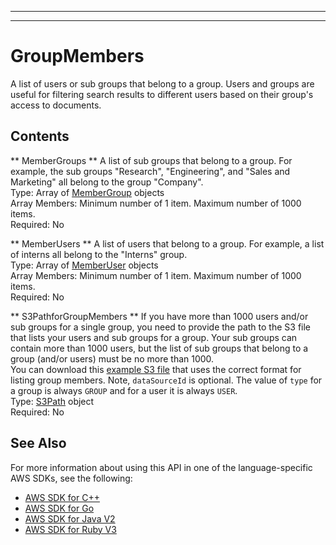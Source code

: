 --------

--------

# GroupMembers<a name="API_GroupMembers"></a>

A list of users or sub groups that belong to a group\. Users and groups are useful for filtering search results to different users based on their group's access to documents\.

## Contents<a name="API_GroupMembers_Contents"></a>

 ** MemberGroups **   <a name="Kendra-Type-GroupMembers-MemberGroups"></a>
A list of sub groups that belong to a group\. For example, the sub groups "Research", "Engineering", and "Sales and Marketing" all belong to the group "Company"\.  
Type: Array of [MemberGroup](API_MemberGroup.md) objects  
Array Members: Minimum number of 1 item\. Maximum number of 1000 items\.  
Required: No

 ** MemberUsers **   <a name="Kendra-Type-GroupMembers-MemberUsers"></a>
A list of users that belong to a group\. For example, a list of interns all belong to the "Interns" group\.  
Type: Array of [MemberUser](API_MemberUser.md) objects  
Array Members: Minimum number of 1 item\. Maximum number of 1000 items\.  
Required: No

 ** S3PathforGroupMembers **   <a name="Kendra-Type-GroupMembers-S3PathforGroupMembers"></a>
If you have more than 1000 users and/or sub groups for a single group, you need to provide the path to the S3 file that lists your users and sub groups for a group\. Your sub groups can contain more than 1000 users, but the list of sub groups that belong to a group \(and/or users\) must be no more than 1000\.  
You can download this [example S3 file](https://docs.aws.amazon.com/kendra/latest/dg/samples/group_members.zip) that uses the correct format for listing group members\. Note, `dataSourceId` is optional\. The value of `type` for a group is always `GROUP` and for a user it is always `USER`\.  
Type: [S3Path](API_S3Path.md) object  
Required: No

## See Also<a name="API_GroupMembers_SeeAlso"></a>

For more information about using this API in one of the language\-specific AWS SDKs, see the following:
+  [AWS SDK for C\+\+](https://docs.aws.amazon.com/goto/SdkForCpp/kendra-2019-02-03/GroupMembers) 
+  [AWS SDK for Go](https://docs.aws.amazon.com/goto/SdkForGoV1/kendra-2019-02-03/GroupMembers) 
+  [AWS SDK for Java V2](https://docs.aws.amazon.com/goto/SdkForJavaV2/kendra-2019-02-03/GroupMembers) 
+  [AWS SDK for Ruby V3](https://docs.aws.amazon.com/goto/SdkForRubyV3/kendra-2019-02-03/GroupMembers) 